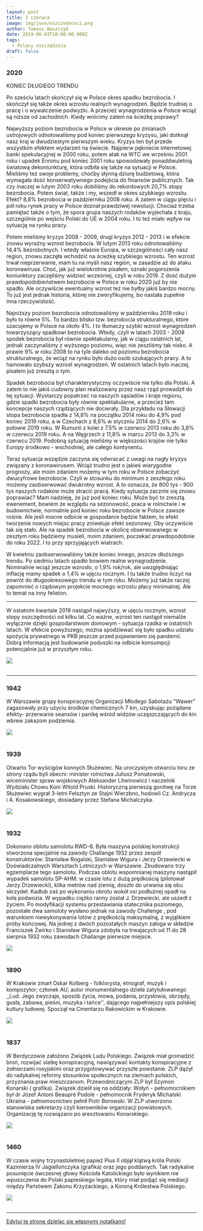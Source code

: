 ```yaml
---
layout: post
title: 3 czerwca
image: img/june/oszczednosci.png
author: Tomasz Waszczyk
date: 2019-06-03T10:00:00.000Z
tags:
  - Polacy oszczędzają
draft: false
---
```


### 2020

KONIEC DŁUGIEGO TRENDU

Po sześciu latach skończył się w Polsce okres spadku bezrobocia. I skończył się także okres wzrostu realnych wynagrodzeń. Będzie trudniej o pracę i o wywalczenie podwyżki. A przecież wynagrodzenia w Polsce wciąż są niższe od zachodnich. Kiedy wrócimy zatem na ścieżkę poprawy?

Najwyższy poziom bezrobocia w Polsce w okresie po zmianach ustrojowych odnotowaliśmy pod koniec pierwszego kryzysu, jaki dotknął nasz kraj w dwudziestym pierwszym wieku. Kryzys ten był przede wszystkim efektem wydarzeń na świecie. Najpierw pękniecie internetowej banki spekulacyjnej w 2000 roku, potem atak na WTC we wrześniu 2001 roku i upadek Enronu pod koniec 2001 roku spowodowały ponaddwuletnią światową dekoniunkturę, która odbiła się także na sytuacji w Polsce. Mieliśmy też swoje problemy, choćby słynną dziurę budżetową, która wymagała dość konserwatywnego podejścia do finansów publicznych. Tak czy inaczej w lutym 2003 roku dobiliśmy do rekordowych 20,7% stopy bezrobocia. Potem świat, także i my, wszedł w okres szybkiego wzrostu. Efekt? 8,8% bezrobocia w październiku 2008 roku. A zatem w ciągu pięciu i pół roku rynek pracy w Polsce doznał prawdziwej rewolucji. Chociaż trzeba pamiętać także o tym, że spora grupa naszych rodaków wyjechała z kraju, szczególnie po wejściu Polski do UE w 2004 roku. I to też miało wpływ na sytuację na rynku pracy.

Potem mieliśmy kryzys 2008 - 2009, drugi kryzys 2012 - 2013 i w efekcie znowu wyraźny wzrost bezrobocia. W lutym 2013 roku odnotowaliśmy 14,4% bezrobotnych. I wtedy właśnie Europa, w szczególności cały nasz region, znowu zaczęła wchodzić na ścieżkę szybkiego wzrostu. Ten wzrost trwał nieprzerwanie, mam tu na myśli nasz region, w zasadzie aż do ataku koronawirusa. Choć, jak już wielokrotnie pisałem, oznaki pogorszenia koniunktury zaczęliśmy widzieć wcześniej, czyli w roku 2019. Z dość dużym prawdopodobieństwem bezrobocie w Polsce w roku 2020 już by nie spadło. Ale oczywiście ewentualny wzrost też nie byłby jakiś bardzo mocny. To już jest jednak historia, której nie zweryfikujemy, bo nastała zupełnie inna rzeczywistość.

Najniższy poziom bezrobocia odnotowaliśmy w październiku 2019 roku i było to równe 5%. To bardzo blisko tzw. bezrobocia strukturalnego, które szacujemy w Polsce na około 4%. I to tłumaczy szybki wzrost wynagrodzeń towarzyszący spadkowi bezrobocia. Wtedy, czyli w latach 2003 - 2008 spodek bezrobocia był równie spektakularny, jak w ciągu ostatnich lat, jednak zaczynaliśmy z wyższego poziomu, więc nie zeszliśmy tak nisko. A prawie 9% w roku 2008 to na tyle daleko od poziomu bezrobocia strukturalnego, że wciąż na rynku było dużo osób szukających pracy. A to hamowało szybszy wzrost wynagrodzeń. W ostatnich latach było inaczej, pisałem już zresztą o tym.

Spadek bezrobocia był charakterystyczny oczywiście nie tylko dla Polski. A zatem to nie jakiś cudowny plan realizowany przez nasz rząd prowadził do tej sytuacji. Wystarczy popatrzeć na naszych sąsiadów i kraje regionu, gdzie spadki bezrobocia były równie spektakularne, a przecież tam koncepcje naszych rządzących nie docierały. Dla przykładu na Słowacji stopa bezrobocia spadła z 14,8% na początku 2014 roku do 4,9% pod koniec 2019 roku, a w Czechach z 8,6% w styczniu 2014 do 2,6% w połowie 2019 roku. W Rumunii z kolei z 7.5% w czerwcu 2013 roku do 3,8% w czerwcu 2019 roku. A na Węgrzech z 11,8% w marcu 2013 do 3,3% w czerwcu 2019. Podobną sytuację mieliśmy w większości krajów nie tylko Europy środkowo - wschodniej, ale całego kontynentu.

Teraz sytuacja wszędzie zaczyna się odwracać z uwagi na nagły kryzys związany z koronawirusem. Wciąż trudno jest o jakieś wiarygodne prognozy, ale moim zdaniem możemy w tym roku w Polsce zobaczyć dwucyfrowe bezrobocie. Czyli w stosunku do minimum z zeszłego roku możemy zaobserwować dwukrotny wzrost. A to oznacza, że 800 tys - 900 tys naszych rodaków może stracić pracę. Kiedy sytuacja zacznie się znowu poprawiać? Mam nadzieję, że już pod koniec roku. Może być to zresztą ewenement, bowiem ze względu na sezonowość, praca w rolnictwie i w budownictwie, normalnie pod koniec roku bezrobocie w Polsce zawsze rośnie. Ale jeśli mocne odbicie w gospodarce będzie faktem, to efekt tworzenie nowych miejsc pracy zniweluje efekt sezonowy. Oby oczywiście tak się stało. Ale na spadek bezrobocia w okolicę obserwowanego w zeszłym roku będziemy musieli, moim zdaniem, poczekać prawdopodobnie do roku 2022. I to przy sprzyjających wiatrach.

W kwietniu zaobserwowaliśmy także koniec innego, jeszcze dłuższego trendu. Po siedmiu latach spadło bowiem realne wynagrodzenie. Nominalnie wciąż jeszcze wzrosło, o 1,9% rok/rok, ale uwzględniając inflację mamy spadek o 1,4% w ujęciu rocznym. I tu także trudno liczyć na powrót do długookresowego trendu w tym roku. Możemy już także raczej zapomnieć o rządowym projekcie mocnego wzrostu płacy minimalnej. Ale to temat na inny felieton.

---

W ostatnim kwartale 2019 nastąpił najwyższy, w ujęciu rocznym, wzrost stopy oszczędności od kilku lat. Co ważne, wzrost ten nastąpił niemalże wyłącznie dzięki gospodarstwom domowym - sytuacja rzadka w ostatnich latach. W efekcie powyższego, można spodziewać się było spadku udziału spożycia prywatnego w PKB jeszcze przed pojawieniem się pandemii. Dobrą informacją jest budowanie poduszki na odbicie konsumpcji potencjalnie już w przyszłym roku.

<img src="./img/june/oszczednosci.png"><br><br>

---

### 1942

W Warszawie grupy konspiracyjnej Organizacji Młodego Sabotażu "Wawer" zagazowały przy użyciu środków chemicznych 7 kin, uzyskując pożądane efekty- przerwanie seansów i panikę wśród widzów uczęszczających do kin wbrew zakazom podziemia.

<img src="./img/june/apollo.jpg"><br><br>

### 1939

Otwarto Tor wyścigów konnych Służewiec. Na uroczystym otwarciu toru ze strony rządu byli obecni: minister rolnictwa Juliusz Poniatowski, wiceminister spraw wojskowych Aleksander Litwinowicz i naczelnik Wydziału Chowu Koni Witold Pruski. Historyczną pierwszą gonitwę na Torze Służewiec wygrał 3-letni Felsztyn ze Stajni Wierzbno, hodowli Cz. Andrycza i A. Kosakowskiego, dosiadany przez Stefana Michalczyka.

<img src="./img/june/sluzewiec.jpg"><br><br>

### 1932

Dokonano oblotu samolotu RWD-6. Była maszyna polskiej konstrukcji stworzona specjalnie na zawody Challange 1932 przez zespół konstruktorów: Stanisław Rogalski, Stanisław Wigura i Jerzy Drzewiecki w Doświadczalnych Warsztach Lotniczych w Warszawie. Zbudowano trzy egzemplarze tego samolotu.
Podczas oblotu wspomnianej maszyny nastąpił wypadek samolotu SP-AHM: w czasie lotu z dużą prędkością (pilotował Jerzy Drzewiecki), kilka metrów nad ziemią, doszło do urwania się obu skrzydeł. Kadłub zaś po wykonaniu obrotu wokół osi podłużnej opadł na koła podwozia. W wypadku ciężko ranny został J. Drzewiecki, ale uszedł z życiem. Po modyfikacji systemu przestawiania statecznika poziomego, pozostałe dwa samoloty wysłano jednak na zawody Challenge , pod warunkiem niewykonywania lotów z prędkością maksymalną, z wyjątkiem próby końcowej.
Na jednej z dwóch pozostałych maszyn załoga w składzie Franciszek Żwirko i Stanisław Wigura zdobyła na trwajacych od 11 do 28 sierpnia 1932 roku zawodach Challange pierwsze miejsce.

<img src="./img/june/rwd6.jpg"><br><br>

### 1890

W Krakowie zmarł Oskar Kolberg - folklorysta, etnograf, muzyk i kompozytor; członek AU; autor monumentalnego dzieła zatytułowanego ,,Lud. Jego zwyczaje, sposób życia, mowa, podania, przysłowia, obrzędy, gusła, zabawa, pieśni, muzyka i tańce'', dającego najpełniejszy opis polskiej kultury ludowej. Spoczął na Cmentarzu Rakowickim w Krakowie.

<img src="./img/june/kolberg.jpg"><br><br>

### 1837

W Berdyczowie założono Związek Ludu Polskiego.
Związek miał gromadzić broń, rozwijać siatkę konspiracyjną, nawiązywać kontakty konspiracyjne z żołnierzami rosyjskimi oraz przygotowywać przyszłe powstanie. ZLP dążył
do radykalnej reformy stosunków społecznych na ziemiach polskich, przyznania praw mieszczanom.
Przewodniczącym ZLP był Szymon Konarski ( grafika).
Związek dzielił się na oddziały:
Wołyń - pełnomocnikiem był dr Józef Antoni Beaupré Podole - pełnomocnik Fryderyk Michalski
Ukraina - pełnomocnictwo pełnił Piotr Borowski.
W ZLP utworzono stanowiska sekretarzy czyli kierowników organizacji powiatowych.
Organizację tę rozwiązano po aresztowaniu Konarskiego.

<img src="./img/june/zlp.jpg"><br><br>

### 1460

W czasie wojny trzynastoletniej papież Pius II objął klątwą króla Polski Kazimierza IV Jagiellończyka (grafika) oraz jego poddanych.
Tak radykalne posunięcie ówczesnej głowy Kościoła Katolickiego było wynikiem nie wpuszczenia do Polski papieskiego legata, który miał podjąć się mediacji między Państwem Zakonu Krzyżackiego, a Koroną Królestwa Polskiego.

<img src="./img/june/kazimierz.jpg"><br><br>

---

<a href="https://github.com/TomaszWaszczyk/historia.waszczyk.com/edit/master/src/content/june-3.md" target="_blank">Edytuj tę stronę dzieląc się własnymi notatkami!</a>

